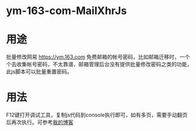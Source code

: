 # ym-163-com-MailXhrJs

# 用途

批量修改网易 https://ym.163.com 免费邮箱的帐号密码，比如邮箱迁移时，一个个去收集帐号密码，不太靠谱，邮箱管理后台没有提供批量修改密码之类的功能，此js脚本可以批量重置密码。

# 用法

F12键打开调试工具，复制js代码到console执行即可，如有多页，需要手动翻页后再次执行。可参考[我的博客](https://yanyong.cc/post/ym-163-com-javascript/)
